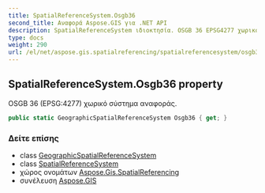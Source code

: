 ```yaml
---
title: SpatialReferenceSystem.Osgb36
second_title: Αναφορά Aspose.GIS για .NET API
description: SpatialReferenceSystem ιδιοκτησία. OSGB 36 EPSG4277 χωρικό σύστημα αναφοράς.
type: docs
weight: 290
url: /el/net/aspose.gis.spatialreferencing/spatialreferencesystem/osgb36/
---
```

## SpatialReferenceSystem.Osgb36 property

OSGB 36 (EPSG:4277) χωρικό σύστημα αναφοράς.

```csharp
public static GeographicSpatialReferenceSystem Osgb36 { get; }
```

### Δείτε επίσης

* class [GeographicSpatialReferenceSystem](../../geographicspatialreferencesystem/)
* class [SpatialReferenceSystem](../)
* χώρος ονομάτων [Aspose.Gis.SpatialReferencing](../../spatialreferencesystem/)
* συνέλευση [Aspose.GIS](../../../)


